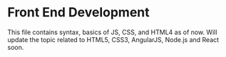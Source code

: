 # Front End Development
 This file contains syntax, basics of JS, CSS, and HTML4 as of now.
 Will update the topic related to HTML5, CSS3, AngularJS, Node.js and React soon.
